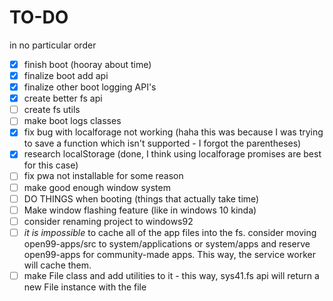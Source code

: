 # TO-DO
in no particular order

- [x] finish boot (hooray about time)
- [x] finalize boot add api
- [x] finalize other boot logging API's
- [x] create better fs api
- [ ] create fs utils
- [ ] make boot logs classes
- [x] fix bug with localforage not working (haha this was because I was trying to save a function which isn't supported - I forgot the parentheses)
- [x] research localStorage (done, I think using localforage promises are best for this case)
- [ ] fix pwa not installable for some reason
- [ ] make good enough window system
- [ ] DO THINGS when booting (things that actually take time)
- [ ] Make window flashing feature (like in windows 10 kinda)
- [ ] consider renaming project to windows92
- [ ] *it is impossible* to cache all of the app files into the fs. consider moving open99-apps/src to system/applications or system/apps and reserve open99-apps for community-made apps. This way, the service worker will cache them.
- [ ] make File class and add utilities to it - this way, sys41.fs api will return a new File instance with the file